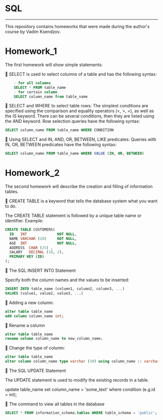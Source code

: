 # SQL
___
This repository contains homeworks that were made during the author's course by Vadim Ksendzov.
# Homework_1
The first homework will show simple statements:

:small_orange_diamond: SELECT is used to select  columns of a table and has the following syntax:
```sql
    - for all columns
    SELECT * FROM table_name 
    - for certain column
    SELECT column_name from table_name 
```

:small_orange_diamond: SELECT and WHERE to select table rows:
The simplest conditions are specified using the comparison and equality operators (<, >, =), as well as the IS keyword. There can be several conditions, then they are listed using the AND keyword. Row selection queries have the following syntax:
```sql
SELECT column_name FROM table_name WHERE CONDITION
```

:small_orange_diamond:  Using SELECT and IN, AND, OR, BETWEEN, LIKE predicates:
 Queries with IN, OR, BETWEEN predicates have the following syntax:
```sql
SELECT column_name FROM table_name WHERE VALUE (IN, OR, BETWEEN) 
```
# Homework_2

The second homework will describe the creation and filling of information tables.

:small_orange_diamond: CREATE TABLE is a keyword that tells the database system what you want to do.

The CREATE TABLE statement is followed by a unique table name or identifier. Example:
```sql
CREATE TABLE CUSTOMERS(
  ID   INT              NOT NULL,
  NAME VARCHAR (20)     NOT NULL,
  AGE  INT              NOT NULL,
  ADDRESS  CHAR (25) ,
  SALARY   DECIMAL (18, 2),       
  PRIMARY KEY (ID)
);
```
:small_orange_diamond: The SQL INSERT INTO Statement

Specify both the column names and the values to be inserted:
```sql
INSERT INTO table_name (column1, column2, column3, ...)
VALUES (value1, value2, value3, ...)
```
:small_orange_diamond: Adding a new column:
```sql
alter table table_name
add column column_name int;
```
:small_orange_diamond: Rename a column
```sql
alter table table_name 
rename column column_name to new_column_name;
```
:small_orange_diamond: Change the type of column:
```sql
alter table table_name 
alter column column_name type varchar (30) using column_name :: varchar(30);
```
:small_orange_diamond: The SQL UPDATE Statement

The UPDATE statement is used to modify the existing records in a table.

update table_name set column_name = 'some_text' where condition (e.g.id = int);

:small_orange_diamond: The command to view all tables in the database
```sql
SELECT * FROM information_schema.tables WHERE table_schema = 'public';
```
